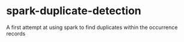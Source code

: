 # spark-duplicate-detection
A first attempt at using spark to find duplicates within the occurrence records
